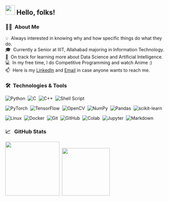 <h2><img src="https://raw.githubusercontent.com/MartinHeinz/MartinHeinz/master/wave.gif" width="30px"> Hello, folks!</h2>

### 👨‍💻 &nbsp;About Me

💡 &nbsp;Always interested in knowing why and how specific things do what they do.\
🎓 &nbsp;Currently a Senior at IIIT, Allahabad majoring in Information Technology.\
🌱 &nbsp;On track for learning more about Data Science and Artificial Intelligence.\
💻 &nbsp;In my free time, I do Competitive Programming and watch Anime :)\
📫 &nbsp;Here is my [LinkedIn](https://www.linkedin.com/in/007prateekd/) and [Email](mailto:007prateekd@gmail.com) in case anyone wants to reach me.


### 🛠 &nbsp;Technologies & Tools

<img alt="Python" src="https://img.shields.io/badge/python-%2314354C.svg?&style=for-the-badge&logo=python&logoColor=white"/>&nbsp;
<img alt="C" src="https://img.shields.io/badge/c-%2300599C.svg?&style=for-the-badge&logo=c&logoColor=white"/>&nbsp;
<img alt="C++" src="https://img.shields.io/badge/c++-%2300599C.svg?&style=for-the-badge&logo=c%2B%2B&ogoColor=white"/>&nbsp;
<img alt="Shell Script" src="https://img.shields.io/badge/shell_script-%23121011.svg?style=for-the-badge&logo=gnu-bash&logoColor=white"/>&nbsp;

![PyTorch](https://img.shields.io/badge/PyTorch-%23EE4C2C.svg?style=for-the-badge&logo=PyTorch&logoColor=white)&nbsp;
![TensorFlow](https://img.shields.io/badge/TensorFlow-%23FF6F00.svg?style=for-the-badge&logo=TensorFlow&logoColor=white)&nbsp;
![OpenCV](https://img.shields.io/badge/opencv-%23white.svg?style=for-the-badge&logo=opencv&logoColor=white)&nbsp;
![NumPy](https://img.shields.io/badge/numpy-%23013243.svg?style=for-the-badge&logo=numpy&logoColor=white)&nbsp;
![Pandas](https://img.shields.io/badge/pandas-%23150458.svg?style=for-the-badge&logo=pandas&logoColor=white)&nbsp;
![scikit-learn](https://img.shields.io/badge/scikit--learn-%23F7931E.svg?style=for-the-badge&logo=scikit-learn&logoColor=white)&nbsp;

<img alt="Linux" src="https://img.shields.io/badge/Linux-FCC624?style=for-the-badge&logo=linux&logoColor=black"/>&nbsp;
![Docker](https://img.shields.io/badge/docker-%230db7ed.svg?style=for-the-badge&logo=docker&logoColor=white)&nbsp;
<img alt="Git" src="https://img.shields.io/badge/git-%23F05033.svg?&style=for-the-badge&logo=git&logoColor=white"/>&nbsp;
<img alt="GitHub" src="https://img.shields.io/badge/github-%23121011.svg?&style=for-the-badge&logo=github&logoColor=white"/>&nbsp;
![Colab](https://img.shields.io/badge/Colab-F9AB00?style=for-the-badge&logo=googlecolab&color=525252)&nbsp;
<img alt="Jupyter" src="https://img.shields.io/badge/Jupyter-%23F37626.svg?&style=for-the-badge&logo=Jupyter&logoColor=white"/>&nbsp;
<img alt="Markdown" src="https://img.shields.io/badge/markdown-%23000000.svg?&style=for-the-badge&logo=markdown&logoColor=white"/>&nbsp;


### 📈  &nbsp; GitHub Stats

<img src="https://github-readme-stats.vercel.app/api?username=007prateekd&theme=github_dark" height=170>&nbsp;
<img src="https://github-readme-stats.vercel.app/api/top-langs/?username=007prateekd&layout=compact&theme=github_dark" height=150>
